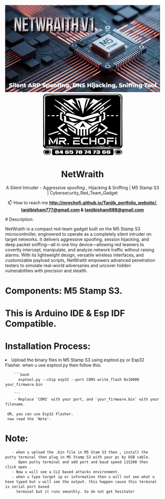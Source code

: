 <div align="center">
    <img src="vidiq_thumbnail_1.png" alt="gif" width="730" height="auto" />

</div>

<div align="center">
  <img src="https://github.com/MrEchoFi/MrEchoFi/raw/4274f537dec313ac7dde4403fe0fae24259beade/Mr.EchoFi-New-Logo-with-ASCII.jpg" alt="logo" width="265" height="auto" />
  <h1> NetWraith</h1>
   
  <p>
    A Silent Intruder - Aggressive spoofing , Hijacking &amp; Sniffing | M5 Stamp S3 | Cybersecurity_Red_Team_Gadget
  </p>


  📫 How to reach me  **http://mrechofi.github.io/Tanjib_portfolio_website/**, **tanjibisham777@gmail.com & tanjibisham888@gmail.com**
</div>
# Description:
  <p>
    NetWraith is a compact red-team gadget built on the M5 Stamp S3 microcontroller, engineered to operate as a completely silent intruder on target networks. It delivers aggressive spoofing, session hijacking, and deep packet sniffing—all in one tiny device—allowing red teamers to covertly intercept, manipulate, and analyze network traffic without raising alarms. With its lightweight design, versatile wireless interfaces, and customizable payload scripts, NetWraith empowers advanced penetration testers to simulate real-world adversaries and uncover hidden vulnerabilities with precision and stealth.
  </p>

# Components: M5 Stamp S3.
# This is Arduino IDE & Esp IDF Compatible.
# Installation Process:
  <li>
    Upload the binary files in M5 Stamp S3 using esptool.py or Esp32 Flasher.
    when u use esptool.py then follow this: 
    
        ```bash
          esptool.py --chip esp32 --port COM3 write_flash 0x10000 your_firmware.bin
          
        ```
        - Replace `COM3` with your port, and `your_firmware.bin` with your filename.
    
     OR, you can use Esp32 Flasher.
     now read the 'Note'.
  </li>

 # Note:
    
       - when u upload the .bin file in M5 Stam S3 then , install the putty terminal then plug in M5 Stamp S3 with your pc by USB cable.
          Open putty terminal and add port and baud speed 115200 then click open .
       - Now u will see a CLI based attacks environment. 
       - when u type target ip or information then u will not see what u have typed but u will see the output. this happen cause this terminal is serial port based 
         terminal but it runs smoothly. So do not get hesitate!  
    
         
